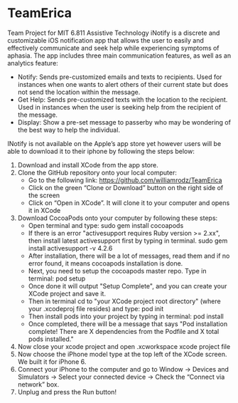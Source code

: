 # TeamErica
Team Project for MIT 6.811 Assistive Technology
iNotify is a discrete and customizable iOS notification app that allows the user to easily and effectively communicate and seek help while experiencing symptoms of aphasia. The app includes three main communication features, as well as an analytics feature: 
+ Notify: Sends pre-customized emails and texts to recipients. Used for instances when one wants to alert others of their current state but does not send the location within the message. 
+ Get Help: Sends pre-customized texts with the location to the recipient. Used in instances when the user is seeking help from the recipient of the message. 
+ Display: Show a pre-set message to passerby who may be wondering of the best way to help the individual. 

INotify is not available on the Apple’s app store yet however users will be able to download it to their iphone by following the steps below:
1. Download and install XCode from the app store.
2. Clone the GitHub repository onto your local computer:
   + Go to the following link: https://github.com/williamrodz/TeamErica
   + Click on the green “Clone or Download” button on the right side of the screen
   + Click on “Open in XCode”. It will clone it to your computer and opens it in XCode
3. Download CocoaPods onto your computer by following these steps:
   + Open terminal and type: sudo gem install cocoapods
   + If there is an error "activesupport requires Ruby version >= 2.xx", then install latest activesupport first by typing in terminal. sudo gem install activesupport -v 4.2.6
   + After installation, there will be a lot of messages, read them and if no error found, it means cocoapods installation is done.
   + Next, you need to setup the cocoapods master repo. Type in terminal: pod setup
   + Once done it will output "Setup Complete", and you can create your XCode project and save it.
   + Then in terminal cd to "your XCode project root directory" (where your .xcodeproj file resides) and type: pod init
   + Then install pods into your project by typing in terminal: pod install
   + Once completed, there will be a message that says "Pod installation complete! There are X dependencies from the Podfile and X total pods installed."
4. Now close your xcode project and open .xcworkspace xcode project file
5. Now choose the iPhone model type at the top left of the XCode screen. We built it for iPhone 6.
6. Connect your iPhone to the computer and go to Window → Devices and Simulators → Select your connected device → Check the “Connect via network” box.
7. Unplug and press the Run button!


